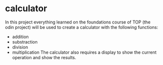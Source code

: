# calculator
In this project everything learned on the foundations course of TOP (the odin project) will be used to create a calculator with the following functions:
- addition 
- substraction
- division
- multiplication
The calculator also requires a display to show the current operation and show the results.
